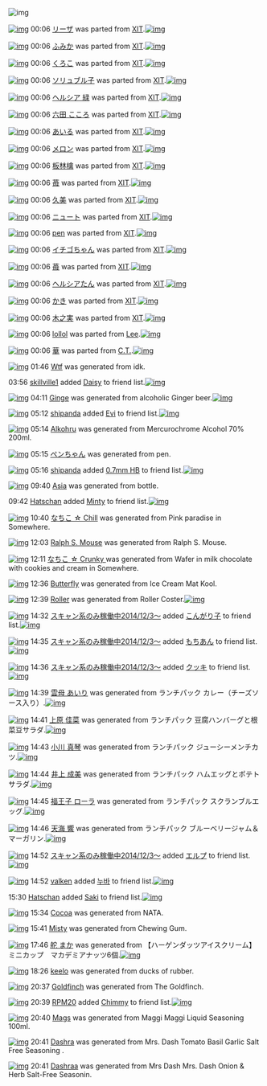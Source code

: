 ![img](http://gdrive-cdn.herokuapp.com/537b65a5bc09f0000721dda7/512px-barcode.png)

[![img](http://www.deviantsart.com/1cr8toe.png)](http://www.barcodekanojo.com/kanojo/1050136/%E3%83%AA%E3%83%BC%E3%82%B6) 00:06 [リーザ](http://www.barcodekanojo.com/kanojo/1050136/%E3%83%AA%E3%83%BC%E3%82%B6) was parted from [XIT](http://www.barcodekanojo.com/kanojo/1050136/%E3%83%AA%E3%83%BC%E3%82%B6).[![img](http://www.deviantsart.com/815jg6.jpeg)](http://www.barcodekanojo.com/user/209348/XIT) 

[![img](http://www.deviantsart.com/142dtqr.png)](http://www.barcodekanojo.com/kanojo/1036451/%E3%81%B5%E3%81%BF%E3%81%8B) 00:06 [ふみか](http://www.barcodekanojo.com/kanojo/1036451/%E3%81%B5%E3%81%BF%E3%81%8B) was parted from [XIT](http://www.barcodekanojo.com/kanojo/1036451/%E3%81%B5%E3%81%BF%E3%81%8B).[![img](http://www.deviantsart.com/815jg6.jpeg)](http://www.barcodekanojo.com/user/209348/XIT) 

[![img](http://www.deviantsart.com/2jrd05j.png)](http://www.barcodekanojo.com/kanojo/702/%E3%81%8F%E3%82%8D%E3%81%93) 00:06 [くろこ](http://www.barcodekanojo.com/kanojo/702/%E3%81%8F%E3%82%8D%E3%81%93) was parted from [XIT](http://www.barcodekanojo.com/kanojo/702/%E3%81%8F%E3%82%8D%E3%81%93).[![img](http://www.deviantsart.com/815jg6.jpeg)](http://www.barcodekanojo.com/user/209348/XIT) 

[![img](http://www.deviantsart.com/18ieki7.png)](http://www.barcodekanojo.com/kanojo/2124/%E3%82%BD%E3%83%AA%E3%83%A5%E3%83%96%E3%83%AB%E5%AD%90) 00:06 [ソリュブル子](http://www.barcodekanojo.com/kanojo/2124/%E3%82%BD%E3%83%AA%E3%83%A5%E3%83%96%E3%83%AB%E5%AD%90) was parted from [XIT](http://www.barcodekanojo.com/kanojo/2124/%E3%82%BD%E3%83%AA%E3%83%A5%E3%83%96%E3%83%AB%E5%AD%90).[![img](http://www.deviantsart.com/815jg6.jpeg)](http://www.barcodekanojo.com/user/209348/XIT) 

[![img](http://www.deviantsart.com/1b1plqf.png)](http://www.barcodekanojo.com/kanojo/73367/%E3%83%98%E3%83%AB%E3%82%B7%E3%82%A2%20%E7%B7%91) 00:06 [ヘルシア 緑](http://www.barcodekanojo.com/kanojo/73367/%E3%83%98%E3%83%AB%E3%82%B7%E3%82%A2%20%E7%B7%91) was parted from [XIT](http://www.barcodekanojo.com/kanojo/73367/%E3%83%98%E3%83%AB%E3%82%B7%E3%82%A2%20%E7%B7%91).[![img](http://www.deviantsart.com/815jg6.jpeg)](http://www.barcodekanojo.com/user/209348/XIT) 

[![img](http://www.deviantsart.com/3l0bk4i.png)](http://www.barcodekanojo.com/kanojo/554250/%E5%85%AD%E7%94%B0%20%E3%81%93%E3%81%93%E3%82%8D) 00:06 [六田 こころ](http://www.barcodekanojo.com/kanojo/554250/%E5%85%AD%E7%94%B0%20%E3%81%93%E3%81%93%E3%82%8D) was parted from [XIT](http://www.barcodekanojo.com/kanojo/554250/%E5%85%AD%E7%94%B0%20%E3%81%93%E3%81%93%E3%82%8D).[![img](http://www.deviantsart.com/815jg6.jpeg)](http://www.barcodekanojo.com/user/209348/XIT) 

[![img](http://www.deviantsart.com/11vpgl8.png)](http://www.barcodekanojo.com/kanojo/4224/%E3%81%82%E3%81%84%E3%82%8B) 00:06 [あいる](http://www.barcodekanojo.com/kanojo/4224/%E3%81%82%E3%81%84%E3%82%8B) was parted from [XIT](http://www.barcodekanojo.com/kanojo/4224/%E3%81%82%E3%81%84%E3%82%8B).[![img](http://www.deviantsart.com/815jg6.jpeg)](http://www.barcodekanojo.com/user/209348/XIT) 

[![img](http://www.deviantsart.com/1ujfl7k.png)](http://www.barcodekanojo.com/kanojo/580692/%E3%83%A1%E3%83%AD%E3%83%B3) 00:06 [メロン](http://www.barcodekanojo.com/kanojo/580692/%E3%83%A1%E3%83%AD%E3%83%B3) was parted from [XIT](http://www.barcodekanojo.com/kanojo/580692/%E3%83%A1%E3%83%AD%E3%83%B3).[![img](http://www.deviantsart.com/815jg6.jpeg)](http://www.barcodekanojo.com/user/209348/XIT) 

[![img](http://www.deviantsart.com/c7j13g.png)](http://www.barcodekanojo.com/kanojo/78960/%E6%9D%BF%E6%9E%97%E6%AA%8E) 00:06 [板林檎](http://www.barcodekanojo.com/kanojo/78960/%E6%9D%BF%E6%9E%97%E6%AA%8E) was parted from [XIT](http://www.barcodekanojo.com/kanojo/78960/%E6%9D%BF%E6%9E%97%E6%AA%8E).[![img](http://www.deviantsart.com/815jg6.jpeg)](http://www.barcodekanojo.com/user/209348/XIT) 

[![img](http://www.deviantsart.com/bd8gtt.png)](http://www.barcodekanojo.com/kanojo/605824/%E8%8B%BA) 00:06 [苺](http://www.barcodekanojo.com/kanojo/605824/%E8%8B%BA) was parted from [XIT](http://www.barcodekanojo.com/kanojo/605824/%E8%8B%BA).[![img](http://www.deviantsart.com/815jg6.jpeg)](http://www.barcodekanojo.com/user/209348/XIT) 

[![img](http://www.deviantsart.com/3medujn.png)](http://www.barcodekanojo.com/kanojo/2343517/%E4%B9%85%E7%BE%8E) 00:06 [久美](http://www.barcodekanojo.com/kanojo/2343517/%E4%B9%85%E7%BE%8E) was parted from [XIT](http://www.barcodekanojo.com/kanojo/2343517/%E4%B9%85%E7%BE%8E).[![img](http://www.deviantsart.com/815jg6.jpeg)](http://www.barcodekanojo.com/user/209348/XIT) 

[![img](http://www.deviantsart.com/1rqn72h.png)](http://www.barcodekanojo.com/kanojo/256925/%E3%83%8B%E3%83%A5%E3%83%BC%E3%83%88) 00:06 [ニュート](http://www.barcodekanojo.com/kanojo/256925/%E3%83%8B%E3%83%A5%E3%83%BC%E3%83%88) was parted from [XIT](http://www.barcodekanojo.com/kanojo/256925/%E3%83%8B%E3%83%A5%E3%83%BC%E3%83%88).[![img](http://www.deviantsart.com/815jg6.jpeg)](http://www.barcodekanojo.com/user/209348/XIT) 

[![img](http://www.deviantsart.com/ksq6a8.png)](http://www.barcodekanojo.com/kanojo/3173/pen) 00:06 [pen](http://www.barcodekanojo.com/kanojo/3173/pen) was parted from [XIT](http://www.barcodekanojo.com/kanojo/3173/pen).[![img](http://www.deviantsart.com/815jg6.jpeg)](http://www.barcodekanojo.com/user/209348/XIT) 

[![img](http://www.deviantsart.com/2ce4rc5.png)](http://www.barcodekanojo.com/kanojo/552175/%E3%82%A4%E3%83%81%E3%82%B4%E3%81%A1%E3%82%83%E3%82%93) 00:06 [イチゴちゃん](http://www.barcodekanojo.com/kanojo/552175/%E3%82%A4%E3%83%81%E3%82%B4%E3%81%A1%E3%82%83%E3%82%93) was parted from [XIT](http://www.barcodekanojo.com/kanojo/552175/%E3%82%A4%E3%83%81%E3%82%B4%E3%81%A1%E3%82%83%E3%82%93).[![img](http://www.deviantsart.com/815jg6.jpeg)](http://www.barcodekanojo.com/user/209348/XIT) 

[![img](http://www.deviantsart.com/20v6c88.png)](http://www.barcodekanojo.com/kanojo/73209/%E8%8B%BA) 00:06 [苺](http://www.barcodekanojo.com/kanojo/73209/%E8%8B%BA) was parted from [XIT](http://www.barcodekanojo.com/kanojo/73209/%E8%8B%BA).[![img](http://www.deviantsart.com/815jg6.jpeg)](http://www.barcodekanojo.com/user/209348/XIT) 

[![img](http://www.deviantsart.com/mv9ocs.png)](http://www.barcodekanojo.com/kanojo/1502/%E3%83%98%E3%83%AB%E3%82%B7%E3%82%A2%E3%81%9F%E3%82%93) 00:06 [ヘルシアたん](http://www.barcodekanojo.com/kanojo/1502/%E3%83%98%E3%83%AB%E3%82%B7%E3%82%A2%E3%81%9F%E3%82%93) was parted from [XIT](http://www.barcodekanojo.com/kanojo/1502/%E3%83%98%E3%83%AB%E3%82%B7%E3%82%A2%E3%81%9F%E3%82%93).[![img](http://www.deviantsart.com/815jg6.jpeg)](http://www.barcodekanojo.com/user/209348/XIT) 

[![img](http://www.deviantsart.com/1buvusv.png)](http://www.barcodekanojo.com/kanojo/543589/%E3%81%8B%E3%81%8D) 00:06 [かき](http://www.barcodekanojo.com/kanojo/543589/%E3%81%8B%E3%81%8D) was parted from [XIT](http://www.barcodekanojo.com/kanojo/543589/%E3%81%8B%E3%81%8D).[![img](http://www.deviantsart.com/815jg6.jpeg)](http://www.barcodekanojo.com/user/209348/XIT) 

[![img](http://www.deviantsart.com/3dp7m9u.png)](http://www.barcodekanojo.com/kanojo/809393/%E6%9C%A8%E4%B9%8B%E5%AE%9F) 00:06 [木之実](http://www.barcodekanojo.com/kanojo/809393/%E6%9C%A8%E4%B9%8B%E5%AE%9F) was parted from [XIT](http://www.barcodekanojo.com/kanojo/809393/%E6%9C%A8%E4%B9%8B%E5%AE%9F).[![img](http://www.deviantsart.com/815jg6.jpeg)](http://www.barcodekanojo.com/user/209348/XIT) 

[![img](http://www.deviantsart.com/1blhfad.png)](http://www.barcodekanojo.com/kanojo/3193291/lollol) 00:06 [lollol](http://www.barcodekanojo.com/kanojo/3193291/lollol) was parted from [Lee](http://www.barcodekanojo.com/kanojo/3193291/lollol).[![img](http://www.deviantsart.com/3aqs5hl.jpeg)](http://www.barcodekanojo.com/user/229480/Lee) 

[![img](http://www.deviantsart.com/1vj6gd8.png)](http://www.barcodekanojo.com/kanojo/3193241/%E8%8F%AF) 00:06 [華](http://www.barcodekanojo.com/kanojo/3193241/%E8%8F%AF) was parted from [C.T.](http://www.barcodekanojo.com/kanojo/3193241/%E8%8F%AF).[![img](http://www.deviantsart.com/fhrc6a.jpeg)](http://www.barcodekanojo.com/user/272165/C.T.) 

[![img](http://www.deviantsart.com/78po6n.png)](http://www.barcodekanojo.com/kanojo/3193865/Wtf) 01:46 [Wtf](http://www.barcodekanojo.com/kanojo/3193865/Wtf) was generated from idk.

03:56 [skillville1](http://www.barcodekanojo.com/user/500590/skillville1) added [Daisy](http://www.barcodekanojo.com/kanojo/2585097/Daisy) to friend list.[![img](http://www.deviantsart.com/3tnoq4n.png)](http://www.barcodekanojo.com/kanojo/2585097/Daisy) 

[![img](http://www.deviantsart.com/3tdp173.png)](http://www.barcodekanojo.com/kanojo/3193866/Ginge) 04:11 [Ginge](http://www.barcodekanojo.com/kanojo/3193866/Ginge) was generated from alcoholic Ginger beer.[![img](http://www.deviantsart.com/1pp44ot.jpeg)](http://www.barcodekanojo.com/product_images/barcode/6019841/1427915482/alcoholic%20Ginger%20beer.jpg) 

[![img](http://www.deviantsart.com/b3l1an.jpeg)](http://www.barcodekanojo.com/user/500798/shipanda) 05:12 [shipanda](http://www.barcodekanojo.com/user/500798/shipanda) added [Evi](http://www.barcodekanojo.com/kanojo/2664551/Evi) to friend list.[![img](http://www.deviantsart.com/20af1pr.png)](http://www.barcodekanojo.com/kanojo/2664551/Evi) 

[![img](http://www.deviantsart.com/2kvfj3i.png)](http://www.barcodekanojo.com/kanojo/3193867/Alkohru) 05:14 [Alkohru](http://www.barcodekanojo.com/kanojo/3193867/Alkohru) was generated from Mercurochrome Alcohol 70% 200ml.

[![img](http://www.deviantsart.com/39mb5b1.png)](http://www.barcodekanojo.com/kanojo/3193868/%E3%83%9A%E3%83%B3%E3%81%A1%E3%82%83%E3%82%93) 05:15 [ペンちゃん](http://www.barcodekanojo.com/kanojo/3193868/%E3%83%9A%E3%83%B3%E3%81%A1%E3%82%83%E3%82%93) was generated from pen.

[![img](http://www.deviantsart.com/b3l1an.jpeg)](http://www.barcodekanojo.com/user/500798/shipanda) 05:16 [shipanda](http://www.barcodekanojo.com/user/500798/shipanda) added [0.7mm HB](http://www.barcodekanojo.com/kanojo/2988920/0.7mm%20HB) to friend list.[![img](http://www.deviantsart.com/2s3s95k.png)](http://www.barcodekanojo.com/kanojo/2988920/0.7mm%20HB) 

[![img](http://www.deviantsart.com/ur95hi.png)](http://www.barcodekanojo.com/kanojo/3193869/Asia) 09:40 [Asia](http://www.barcodekanojo.com/kanojo/3193869/Asia) was generated from bottle.

09:42 [Hatschan](http://www.barcodekanojo.com/user/500795/Hatschan) added [Minty](http://www.barcodekanojo.com/kanojo/2883069/Minty) to friend list.[![img](http://www.deviantsart.com/8tup24.png)](http://www.barcodekanojo.com/kanojo/2883069/Minty) 

[![img](http://www.deviantsart.com/2svbfdh.png)](http://www.barcodekanojo.com/kanojo/3193870/%E3%81%AA%E3%81%A1%E3%81%93%20%E2%98%86%20Chill) 10:40 [なちこ ☆ Chill](http://www.barcodekanojo.com/kanojo/3193870/%E3%81%AA%E3%81%A1%E3%81%93%20%E2%98%86%20Chill) was generated from Pink paradise in Somewhere.

[![img](http://www.deviantsart.com/l45ouv.png)](http://www.barcodekanojo.com/kanojo/3193871/Ralph%20S.%20Mouse) 12:03 [Ralph S. Mouse](http://www.barcodekanojo.com/kanojo/3193871/Ralph%20S.%20Mouse) was generated from Ralph S. Mouse.

[![img](http://www.deviantsart.com/2f2a20k.png)](http://www.barcodekanojo.com/kanojo/3193872/%E3%81%AA%E3%81%A1%E3%81%93%20%E2%98%86%20Crunky%20) 12:11 [なちこ ☆ Crunky ](http://www.barcodekanojo.com/kanojo/3193872/%E3%81%AA%E3%81%A1%E3%81%93%20%E2%98%86%20Crunky%20) was generated from Wafer in milk chocolate with cookies and cream in Somewhere.

[![img](http://www.deviantsart.com/14f7cft.png)](http://www.barcodekanojo.com/kanojo/3193873/Butterfly) 12:36 [Butterfly](http://www.barcodekanojo.com/kanojo/3193873/Butterfly) was generated from Ice Cream Mat Kool.

[![img](http://www.deviantsart.com/3elu20p.png)](http://www.barcodekanojo.com/kanojo/3193874/Roller) 12:39 [Roller](http://www.barcodekanojo.com/kanojo/3193874/Roller) was generated from Roller Coster.[![img](http://www.deviantsart.com/3861opt.jpeg)](http://www.barcodekanojo.com/product_images/barcode/6019852/1427945904/50x50xRoller,P20Coster.jpg,qw=88,ah=88.pagespeed.ic.EBcqx-CD5f.jpg) 

[![img](http://www.deviantsart.com/99ugn1.jpeg)](http://www.barcodekanojo.com/user/6029/%E3%82%B9%E3%82%AD%E3%83%A3%E3%83%B3%E7%B3%BB%E3%81%AE%E3%81%BF%E7%A8%BC%E5%83%8D%E4%B8%AD2014%2F12%2F3%EF%BD%9E) 14:32 [スキャン系のみ稼働中2014/12/3～](http://www.barcodekanojo.com/user/6029/%E3%82%B9%E3%82%AD%E3%83%A3%E3%83%B3%E7%B3%BB%E3%81%AE%E3%81%BF%E7%A8%BC%E5%83%8D%E4%B8%AD2014%2F12%2F3%EF%BD%9E) added [こんがり子](http://www.barcodekanojo.com/kanojo/3189639/%E3%81%93%E3%82%93%E3%81%8C%E3%82%8A%E5%AD%90) to friend list.[![img](http://www.deviantsart.com/1r1esd4.png)](http://www.barcodekanojo.com/kanojo/3189639/%E3%81%93%E3%82%93%E3%81%8C%E3%82%8A%E5%AD%90) 

[![img](http://www.deviantsart.com/99ugn1.jpeg)](http://www.barcodekanojo.com/user/6029/%E3%82%B9%E3%82%AD%E3%83%A3%E3%83%B3%E7%B3%BB%E3%81%AE%E3%81%BF%E7%A8%BC%E5%83%8D%E4%B8%AD2014%2F12%2F3%EF%BD%9E) 14:35 [スキャン系のみ稼働中2014/12/3～](http://www.barcodekanojo.com/user/6029/%E3%82%B9%E3%82%AD%E3%83%A3%E3%83%B3%E7%B3%BB%E3%81%AE%E3%81%BF%E7%A8%BC%E5%83%8D%E4%B8%AD2014%2F12%2F3%EF%BD%9E) added [もちあん](http://www.barcodekanojo.com/kanojo/298918/%E3%82%82%E3%81%A1%E3%81%82%E3%82%93) to friend list.[![img](http://www.deviantsart.com/38956s.png)](http://www.barcodekanojo.com/kanojo/298918/%E3%82%82%E3%81%A1%E3%81%82%E3%82%93) 

[![img](http://www.deviantsart.com/99ugn1.jpeg)](http://www.barcodekanojo.com/user/6029/%E3%82%B9%E3%82%AD%E3%83%A3%E3%83%B3%E7%B3%BB%E3%81%AE%E3%81%BF%E7%A8%BC%E5%83%8D%E4%B8%AD2014%2F12%2F3%EF%BD%9E) 14:36 [スキャン系のみ稼働中2014/12/3～](http://www.barcodekanojo.com/user/6029/%E3%82%B9%E3%82%AD%E3%83%A3%E3%83%B3%E7%B3%BB%E3%81%AE%E3%81%BF%E7%A8%BC%E5%83%8D%E4%B8%AD2014%2F12%2F3%EF%BD%9E) added [クッキ](http://www.barcodekanojo.com/kanojo/3193861/%E3%82%AF%E3%83%83%E3%82%AD) to friend list.[![img](http://www.deviantsart.com/1hfim8.png)](http://www.barcodekanojo.com/kanojo/3193861/%E3%82%AF%E3%83%83%E3%82%AD) 

[![img](http://www.deviantsart.com/2vga0ad.png)](http://www.barcodekanojo.com/kanojo/3193875/%E9%9B%B2%E6%AF%8D%20%E3%81%82%E3%81%84%E3%82%8A) 14:39 [雲母 あいり](http://www.barcodekanojo.com/kanojo/3193875/%E9%9B%B2%E6%AF%8D%20%E3%81%82%E3%81%84%E3%82%8A) was generated from ランチパック カレー（チーズソース入り）.[![img](http://www.deviantsart.com/24dbi88.jpeg)](http://www.barcodekanojo.com/product_images/barcode/6019856/1427953141/%E3%83%A9%E3%83%B3%E3%83%81%E3%83%91%E3%83%83%E3%82%AF%20%E3%82%AB%E3%83%AC%E3%83%BC%EF%BC%88%E3%83%81%E3%83%BC%E3%82%BA%E3%82%BD%E3%83%BC%E3%82%B9%E5%85%A5%E3%82%8A%EF%BC%89.jpg) 

[![img](http://www.deviantsart.com/383n9nu.png)](http://www.barcodekanojo.com/kanojo/3193876/%E4%B8%8A%E5%8E%9F%20%E4%BD%B3%E8%8F%9C) 14:41 [上原 佳菜](http://www.barcodekanojo.com/kanojo/3193876/%E4%B8%8A%E5%8E%9F%20%E4%BD%B3%E8%8F%9C) was generated from ランチパック 豆腐ハンバーグと根菜豆サラダ.[![img](http://www.deviantsart.com/3sgro0m.jpeg)](http://www.barcodekanojo.com/product_images/barcode/6019857/1427953253/%E3%83%A9%E3%83%B3%E3%83%81%E3%83%91%E3%83%83%E3%82%AF%20%E8%B1%86%E8%85%90%E3%83%8F%E3%83%B3%E3%83%90%E3%83%BC%E3%82%B0%E3%81%A8%E6%A0%B9%E8%8F%9C%E8%B1%86%E3%82%B5%E3%83%A9%E3%83%80.jpg) 

[![img](http://www.deviantsart.com/1otf438.png)](http://www.barcodekanojo.com/kanojo/3193877/%E5%B0%8F%E5%B7%9D%20%E7%9C%9F%E7%90%B4) 14:43 [小川 真琴](http://www.barcodekanojo.com/kanojo/3193877/%E5%B0%8F%E5%B7%9D%20%E7%9C%9F%E7%90%B4) was generated from ランチパック ジューシーメンチカツ.[![img](http://www.deviantsart.com/1dqlncj.jpeg)](http://www.barcodekanojo.com/product_images/barcode/6019858/1427953328/%E3%83%A9%E3%83%B3%E3%83%81%E3%83%91%E3%83%83%E3%82%AF%20%E3%82%B8%E3%83%A5%E3%83%BC%E3%82%B7%E3%83%BC%E3%83%A1%E3%83%B3%E3%83%81%E3%82%AB%E3%83%84.jpg) 

[![img](http://www.deviantsart.com/nqcnlv.png)](http://www.barcodekanojo.com/kanojo/3193878/%E4%BA%95%E4%B8%8A%20%E6%88%90%E7%BE%8E) 14:44 [井上 成美](http://www.barcodekanojo.com/kanojo/3193878/%E4%BA%95%E4%B8%8A%20%E6%88%90%E7%BE%8E) was generated from ランチパック ハムエッグとポテトサラダ.[![img](http://www.deviantsart.com/4rjb1h.jpeg)](http://www.barcodekanojo.com/product_images/barcode/6019859/1427953396/%E3%83%A9%E3%83%B3%E3%83%81%E3%83%91%E3%83%83%E3%82%AF%20%E3%83%8F%E3%83%A0%E3%82%A8%E3%83%83%E3%82%B0%E3%81%A8%E3%83%9D%E3%83%86%E3%83%88%E3%82%B5%E3%83%A9%E3%83%80.jpg) 

[![img](http://www.deviantsart.com/2ppvqio.png)](http://www.barcodekanojo.com/kanojo/3193879/%E7%A6%8F%E7%8E%8B%E5%AD%90%20%E3%83%AD%E3%83%BC%E3%83%A9) 14:45 [福王子 ローラ](http://www.barcodekanojo.com/kanojo/3193879/%E7%A6%8F%E7%8E%8B%E5%AD%90%20%E3%83%AD%E3%83%BC%E3%83%A9) was generated from ランチパック スクランブルエッグ.[![img](http://www.deviantsart.com/297bb13.jpeg)](http://www.barcodekanojo.com/product_images/barcode/6019860/1427953478/%E3%83%A9%E3%83%B3%E3%83%81%E3%83%91%E3%83%83%E3%82%AF%20%E3%82%B9%E3%82%AF%E3%83%A9%E3%83%B3%E3%83%96%E3%83%AB%E3%82%A8%E3%83%83%E3%82%B0.jpg) 

[![img](http://www.deviantsart.com/19ioml.png)](http://www.barcodekanojo.com/kanojo/3193880/%E5%A4%A9%E6%B5%B7%20%E9%9F%BF) 14:46 [天海 響](http://www.barcodekanojo.com/kanojo/3193880/%E5%A4%A9%E6%B5%B7%20%E9%9F%BF) was generated from ランチパック ブルーベリージャム＆マーガリン.[![img](http://www.deviantsart.com/12udpl2.jpeg)](http://www.barcodekanojo.com/product_images/barcode/6019861/1427953574/%E3%83%A9%E3%83%B3%E3%83%81%E3%83%91%E3%83%83%E3%82%AF%20%E3%83%96%E3%83%AB%E3%83%BC%E3%83%99%E3%83%AA%E3%83%BC%E3%82%B8%E3%83%A3%E3%83%A0%EF%BC%86%E3%83%9E%E3%83%BC%E3%82%AC%E3%83%AA%E3%83%B3.jpg) 

[![img](http://www.deviantsart.com/99ugn1.jpeg)](http://www.barcodekanojo.com/user/6029/%E3%82%B9%E3%82%AD%E3%83%A3%E3%83%B3%E7%B3%BB%E3%81%AE%E3%81%BF%E7%A8%BC%E5%83%8D%E4%B8%AD2014%2F12%2F3%EF%BD%9E) 14:52 [スキャン系のみ稼働中2014/12/3～](http://www.barcodekanojo.com/user/6029/%E3%82%B9%E3%82%AD%E3%83%A3%E3%83%B3%E7%B3%BB%E3%81%AE%E3%81%BF%E7%A8%BC%E5%83%8D%E4%B8%AD2014%2F12%2F3%EF%BD%9E) added [エルプ](http://www.barcodekanojo.com/kanojo/2955272/%E3%82%A8%E3%83%AB%E3%83%97) to friend list.[![img](http://www.deviantsart.com/2i7hvne.png)](http://www.barcodekanojo.com/kanojo/2955272/%E3%82%A8%E3%83%AB%E3%83%97) 

[![img](http://www.deviantsart.com/3qorlfi.jpeg)](http://www.barcodekanojo.com/user/477343/valken) 14:52 [valken](http://www.barcodekanojo.com/user/477343/valken) added [누바](http://www.barcodekanojo.com/kanojo/64668/%EB%88%84%EB%B0%94) to friend list.[![img](http://www.deviantsart.com/3bus3u4.png)](http://www.barcodekanojo.com/kanojo/64668/%EB%88%84%EB%B0%94) 

15:30 [Hatschan](http://www.barcodekanojo.com/user/500795/Hatschan) added [Saki](http://www.barcodekanojo.com/kanojo/1216282/Saki) to friend list.[![img](http://www.deviantsart.com/2cs8q9p.png)](http://www.barcodekanojo.com/kanojo/1216282/Saki) 

[![img](http://www.deviantsart.com/24c0iqv.png)](http://www.barcodekanojo.com/kanojo/3193881/Cocoa) 15:34 [Cocoa](http://www.barcodekanojo.com/kanojo/3193881/Cocoa) was generated from NATA.

[![img](http://www.deviantsart.com/321098.png)](http://www.barcodekanojo.com/kanojo/3193882/Misty) 15:41 [Misty](http://www.barcodekanojo.com/kanojo/3193882/Misty) was generated from Chewing Gum.

[![img](http://www.deviantsart.com/20klkhn.png)](http://www.barcodekanojo.com/kanojo/3193883/%E8%88%B5%20%E3%81%BE%E3%81%8B) 17:46 [舵 まか](http://www.barcodekanojo.com/kanojo/3193883/%E8%88%B5%20%E3%81%BE%E3%81%8B) was generated from 【ハーゲンダッツアイスクリーム】　ミニカップ　マカデミアナッツ6個.[![img](http://www.deviantsart.com/19db8cg.jpeg)](http://www.barcodekanojo.com/product_images/barcode/5862493/1409212300/%E3%82%A2%E3%82%A4%E3%82%B9%E3%82%AF%E3%83%AA%E3%83%BC%E3%83%A0.jpg) 

[![img](http://www.deviantsart.com/cs4qq0.png)](http://www.barcodekanojo.com/kanojo/3193884/keelo) 18:26 [keelo](http://www.barcodekanojo.com/kanojo/3193884/keelo) was generated from ducks of rubber.

[![img](http://www.deviantsart.com/aq2tmu.png)](http://www.barcodekanojo.com/kanojo/3193885/Goldfinch) 20:37 [Goldfinch](http://www.barcodekanojo.com/kanojo/3193885/Goldfinch) was generated from The Goldfinch.

[![img](http://www.deviantsart.com/1m0o1ih.jpeg)](http://www.barcodekanojo.com/user/397515/RPM20) 20:39 [RPM20](http://www.barcodekanojo.com/user/397515/RPM20) added [Chimmy](http://www.barcodekanojo.com/kanojo/3032904/Chimmy) to friend list.[![img](http://www.deviantsart.com/1tgkogs.png)](http://www.barcodekanojo.com/kanojo/3032904/Chimmy) 

[![img](http://www.deviantsart.com/nu85nf.png)](http://www.barcodekanojo.com/kanojo/3193886/Mags) 20:40 [Mags](http://www.barcodekanojo.com/kanojo/3193886/Mags) was generated from Maggi Maggi Liquid Seasoning 100ml.

[![img](http://www.deviantsart.com/331gklh.png)](http://www.barcodekanojo.com/kanojo/3193887/Dashra) 20:41 [Dashra](http://www.barcodekanojo.com/kanojo/3193887/Dashra) was generated from Mrs. Dash Tomato Basil Garlic Salt Free Seasoning .

[![img](http://www.deviantsart.com/5nehqt.png)](http://www.barcodekanojo.com/kanojo/3193888/Dashraa) 20:41 [Dashraa](http://www.barcodekanojo.com/kanojo/3193888/Dashraa) was generated from Mrs Dash Mrs. Dash Onion &amp; Herb Salt-Free Seasonin.

